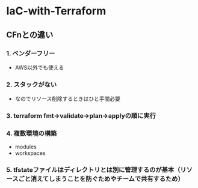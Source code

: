 # IaC-with-Terraform
## CFnとの違い  
### 1. ベンダーフリー
  - AWS以外でも使える
### 2. スタックがない
  - なのでリソース削除するときはひと手間必要
### 3. terraform fmt→validate→plan→applyの順に実行
### 4. 複数環境の構築
  - modules
  - workspaces
### 5. tfstateファイルはディレクトリとは別に管理するのが基本（リソースごと消えてしまうことを防ぐためやチームで共有するため）
